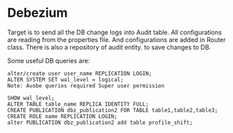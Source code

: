 # Debezium
Target is to send all the DB change logs into Audit table.
All configurations are reading from the properties file. 
And configurations are added in Router class. There is also a repository of audit entity.
to save changes to DB.

Some useful DB queries are:

    
    alter/create user user_name REPLICATION LOGIN;
    ALTER SYSTEM SET wal_level = logical;
    Note: Avobe queries required Super user permission
    
    SHOW wal_level;
    ALTER TABLE table_name REPLICA IDENTITY FULL;
    CREATE PUBLICATION dbz_publication2 FOR TABLE table1,table2,table3;
    CREATE ROLE name REPLICATION LOGIN;
    alter PUBLICATION dbz_publication2 add table profile_shift;
